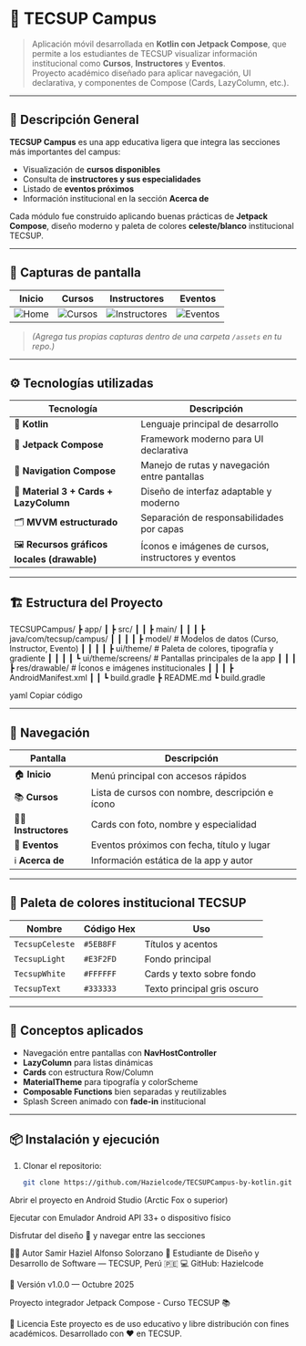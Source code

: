 # 📱 TECSUP Campus

> Aplicación móvil desarrollada en **Kotlin con Jetpack Compose**, que permite a los estudiantes de TECSUP visualizar información institucional como **Cursos**, **Instructores** y **Eventos**.  
> Proyecto académico diseñado para aplicar navegación, UI declarativa, y componentes de Compose (Cards, LazyColumn, etc.).

---

## 🧩 Descripción General

**TECSUP Campus** es una app educativa ligera que integra las secciones más importantes del campus:  
- Visualización de **cursos disponibles**  
- Consulta de **instructores y sus especialidades**  
- Listado de **eventos próximos**  
- Información institucional en la sección **Acerca de**

Cada módulo fue construido aplicando buenas prácticas de **Jetpack Compose**, diseño moderno y paleta de colores **celeste/blanco** institucional TECSUP.

---

## 🎨 Capturas de pantalla

| Inicio | Cursos | Instructores | Eventos |
|:------:|:-------:|:-------------:|:---------:|
| ![Home](https://github.com/Hazielcode/TECSUPCampus-by-kotlin/assets/home_screen.png) | ![Cursos](https://github.com/Hazielcode/TECSUPCampus-by-kotlin/assets/cursos_screen.png) | ![Instructores](https://github.com/Hazielcode/TECSUPCampus-by-kotlin/assets/instructores_screen.png) | ![Eventos](https://github.com/Hazielcode/TECSUPCampus-by-kotlin/assets/eventos_screen.png) |

> *(Agrega tus propias capturas dentro de una carpeta `/assets` en tu repo.)*

---

## ⚙️ Tecnologías utilizadas

| Tecnología | Descripción |
|-------------|--------------|
| 🧠 **Kotlin** | Lenguaje principal de desarrollo |
| 🧩 **Jetpack Compose** | Framework moderno para UI declarativa |
| 🧭 **Navigation Compose** | Manejo de rutas y navegación entre pantallas |
| 🎨 **Material 3 + Cards + LazyColumn** | Diseño de interfaz adaptable y moderno |
| 🗂️ **MVVM estructurado** | Separación de responsabilidades por capas |
| 🖼️ **Recursos gráficos locales (drawable)** | Íconos e imágenes de cursos, instructores y eventos |

---

## 🏗️ Estructura del Proyecto

TECSUPCampus/
┣ app/
┃ ┣ src/
┃ ┃ ┣ main/
┃ ┃ ┃ ┣ java/com/tecsup/campus/
┃ ┃ ┃ ┃ ┣ model/ # Modelos de datos (Curso, Instructor, Evento)
┃ ┃ ┃ ┃ ┣ ui/theme/ # Paleta de colores, tipografía y gradiente
┃ ┃ ┃ ┃ ┗ ui/theme/screens/ # Pantallas principales de la app
┃ ┃ ┃ ┣ res/drawable/ # Íconos e imágenes institucionales
┃ ┃ ┃ ┣ AndroidManifest.xml
┃ ┃ ┗ build.gradle
┣ README.md
┗ build.gradle

yaml
Copiar código

---

## 🧭 Navegación

| Pantalla | Descripción |
|-----------|--------------|
| 🏠 **Inicio** | Menú principal con accesos rápidos |
| 📚 **Cursos** | Lista de cursos con nombre, descripción e ícono |
| 👩‍🏫 **Instructores** | Cards con foto, nombre y especialidad |
| 📅 **Eventos** | Eventos próximos con fecha, título y lugar |
| ℹ️ **Acerca de** | Información estática de la app y autor |

---

## 🎨 Paleta de colores institucional TECSUP

| Nombre | Código Hex | Uso |
|---------|-------------|------|
| `TecsupCeleste` | `#5EB8FF` | Títulos y acentos |
| `TecsupLight` | `#E3F2FD` | Fondo principal |
| `TecsupWhite` | `#FFFFFF` | Cards y texto sobre fondo |
| `TecsupText` | `#333333` | Texto principal gris oscuro |

---

## 🧠 Conceptos aplicados

- Navegación entre pantallas con **NavHostController**
- **LazyColumn** para listas dinámicas
- **Cards** con estructura Row/Column
- **MaterialTheme** para tipografía y colorScheme
- **Composable Functions** bien separadas y reutilizables
- Splash Screen animado con **fade-in** institucional

---

## 📦 Instalación y ejecución

1. Clonar el repositorio:
   ```bash
   git clone https://github.com/Hazielcode/TECSUPCampus-by-kotlin.git
Abrir el proyecto en Android Studio (Arctic Fox o superior)

Ejecutar con Emulador Android API 33+ o dispositivo físico

Disfrutar del diseño 🎨 y navegar entre las secciones

👨‍💻 Autor
Samir Haziel Alfonso Solorzano
📘 Estudiante de Diseño y Desarrollo de Software — TECSUP, Perú 🇵🇪
💻 GitHub: Hazielcode

🏁 Versión
v1.0.0 — Octubre 2025

Proyecto integrador Jetpack Compose - Curso TECSUP 📚

📜 Licencia
Este proyecto es de uso educativo y libre distribución con fines académicos.
Desarrollado con ❤️ en TECSUP.
